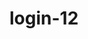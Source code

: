 # login-12

<!--

index.html (27 login 12)


D:\1a = مسار تعليم الويب الزيرو\1a1 = Front\A2 = تعلم المهارات الاساسية للوظيفة\3 = تطبيقات HTML + CSS\0 = 1 تطبيقات بعد CSS\elzero challanges\Easy\29 = login

-->
